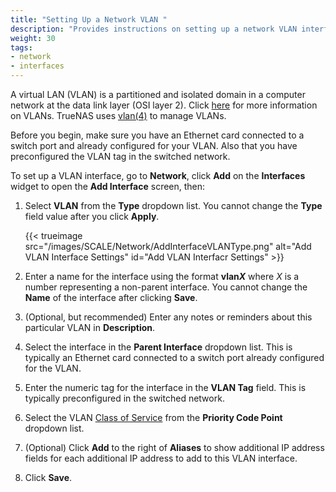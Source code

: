 ```yaml
---
title: "Setting Up a Network VLAN "
description: "Provides instructions on setting up a network VLAN interface."
weight: 30
tags:
- network
- interfaces
---
```


A virtual LAN (VLAN) is a partitioned and isolated domain in a computer network at the data link layer (OSI layer 2).
Click [here](https://www.ieee802.org/1/pages/802.1Q-2014.html) for more information on VLANs.
TrueNAS uses [vlan(4)](https://man.cx/vlan(4)) to manage VLANs.

Before you begin, make sure you have an Ethernet card connected to a switch port and already configured for your VLAN.
Also that you have preconfigured the VLAN tag in the switched network.

To set up a VLAN interface, go to **Network**, click **Add** on the **Interfaces** widget to open the **Add Interface** screen, then:

1. Select **VLAN** from the **Type** dropdown list. You cannot change the **Type** field value after you click **Apply**.
   
   {{< trueimage src="/images/SCALE/Network/AddInterfaceVLANType.png" alt="Add VLAN Interface Settings" id="Add VLAN Interfacr Settings" >}}

2. Enter a name for the interface using the format **vlan*X*** where *X* is a number representing a non-parent interface.
   You cannot change the **Name** of the interface after clicking **Save**.

3. (Optional, but recommended) Enter any notes or reminders about this particular VLAN in **Description**.

4. Select the interface in the **Parent Interface** dropdown list. This is typically an Ethernet card connected to a switch port already configured for the VLAN.

5. Enter the numeric tag for the interface in the **VLAN Tag** field. This is typically preconfigured in the switched network.

6. Select the VLAN [Class of Service](https://tools.ietf.org/html/rfc4761#section-4.2.7)  from the **Priority Code Point** dropdown list.

7. (Optional)  Click **Add** to the right of **Aliases** to show additional IP address fields for each additional IP address to add to this VLAN interface.

8. Click **Save**.
